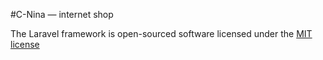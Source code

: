 #C-Nina — internet shop

The Laravel framework is open-sourced software licensed under the [MIT license](http://opensource.org/licenses/MIT)
